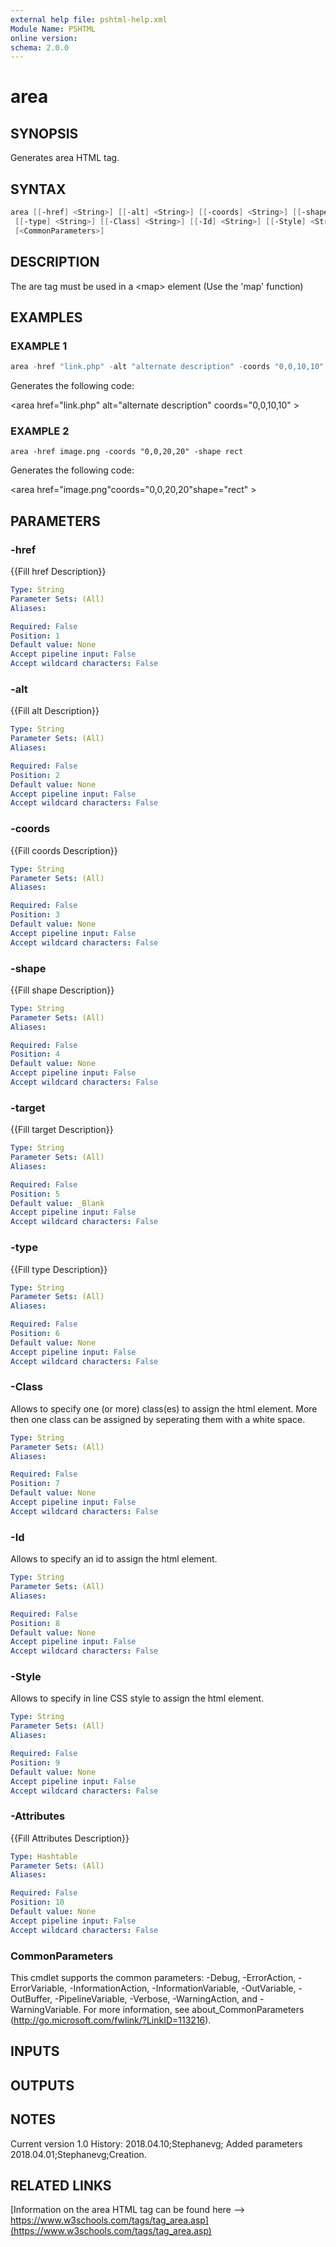 ```yaml
---
external help file: pshtml-help.xml
Module Name: PSHTML
online version:
schema: 2.0.0
---
```


# area

## SYNOPSIS
Generates area HTML tag.

## SYNTAX

``` powershell
area [[-href] <String>] [[-alt] <String>] [[-coords] <String>] [[-shape] <String>] [[-target] <String>]
 [[-type] <String>] [[-Class] <String>] [[-Id] <String>] [[-Style] <String>] [[-Attributes] <Hashtable>]
 [<CommonParameters>]
```

## DESCRIPTION
The are tag must be used in a \<map\> element (Use the 'map' function)

## EXAMPLES

### EXAMPLE 1

``` powershell
area -href "link.php" -alt "alternate description" -coords "0,0,10,10"
```

Generates the following code:

\<area href="link.php" alt="alternate description" coords="0,0,10,10" \>

### EXAMPLE 2
```
area -href image.png -coords "0,0,20,20" -shape rect
```

Generates the following code:

\<area href="image.png"coords="0,0,20,20"shape="rect" \>

## PARAMETERS

### -href
{{Fill href Description}}

```yaml
Type: String
Parameter Sets: (All)
Aliases:

Required: False
Position: 1
Default value: None
Accept pipeline input: False
Accept wildcard characters: False
```

### -alt
{{Fill alt Description}}

```yaml
Type: String
Parameter Sets: (All)
Aliases:

Required: False
Position: 2
Default value: None
Accept pipeline input: False
Accept wildcard characters: False
```

### -coords
{{Fill coords Description}}

```yaml
Type: String
Parameter Sets: (All)
Aliases:

Required: False
Position: 3
Default value: None
Accept pipeline input: False
Accept wildcard characters: False
```

### -shape
{{Fill shape Description}}

```yaml
Type: String
Parameter Sets: (All)
Aliases:

Required: False
Position: 4
Default value: None
Accept pipeline input: False
Accept wildcard characters: False
```

### -target
{{Fill target Description}}

```yaml
Type: String
Parameter Sets: (All)
Aliases:

Required: False
Position: 5
Default value: _Blank
Accept pipeline input: False
Accept wildcard characters: False
```

### -type
{{Fill type Description}}

```yaml
Type: String
Parameter Sets: (All)
Aliases:

Required: False
Position: 6
Default value: None
Accept pipeline input: False
Accept wildcard characters: False
```

### -Class
Allows to specify one (or more) class(es) to assign the html element.
More then one class can be assigned by seperating them with a white space.

```yaml
Type: String
Parameter Sets: (All)
Aliases:

Required: False
Position: 7
Default value: None
Accept pipeline input: False
Accept wildcard characters: False
```

### -Id
Allows to specify an id to assign the html element.

```yaml
Type: String
Parameter Sets: (All)
Aliases:

Required: False
Position: 8
Default value: None
Accept pipeline input: False
Accept wildcard characters: False
```

### -Style
Allows to specify in line CSS style to assign the html element.

```yaml
Type: String
Parameter Sets: (All)
Aliases:

Required: False
Position: 9
Default value: None
Accept pipeline input: False
Accept wildcard characters: False
```

### -Attributes
{{Fill Attributes Description}}

```yaml
Type: Hashtable
Parameter Sets: (All)
Aliases:

Required: False
Position: 10
Default value: None
Accept pipeline input: False
Accept wildcard characters: False
```

### CommonParameters
This cmdlet supports the common parameters: -Debug, -ErrorAction, -ErrorVariable, -InformationAction, -InformationVariable, -OutVariable, -OutBuffer, -PipelineVariable, -Verbose, -WarningAction, and -WarningVariable.
For more information, see about_CommonParameters (http://go.microsoft.com/fwlink/?LinkID=113216).

## INPUTS

## OUTPUTS

## NOTES
Current version 1.0
   History:
       2018.04.10;Stephanevg; Added parameters
       2018.04.01;Stephanevg;Creation.

## RELATED LINKS

[Information on the area HTML tag can be found here --> https://www.w3schools.com/tags/tag_area.asp](https://www.w3schools.com/tags/tag_area.asp)